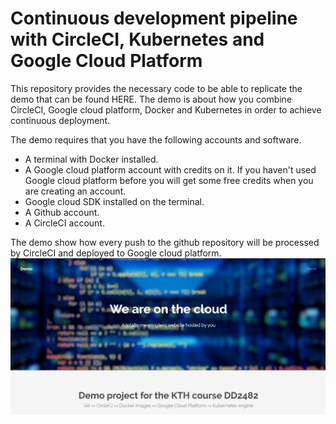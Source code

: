 # Continuous development pipeline with CircleCI, Kubernetes and Google Cloud Platform
This repository provides the necessary code to be able to replicate the demo that can be found HERE. The demo is about how you 
combine CircleCI, Google cloud platform, Docker and Kubernetes in order to achieve continuous deployment. 

The demo requires that you have the following accounts and software.
* A terminal with Docker installed.
* A Google cloud platform account with credits on it. If you haven't used Google cloud platform before you will get some free credits when you are creating an account.
* Google cloud SDK installed on the terminal.
* A Github account.
* A CircleCI account.

The demo show how every push to the github repository will be processed by CircleCI and deployed to Google cloud platform.
![](readme_img/website.png) 
